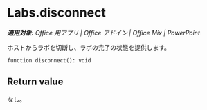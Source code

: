 
# <a name="labs.disconnect"></a>Labs.disconnect

 _**適用対象:** Office 用アプリ | Office アドイン | Office Mix | PowerPoint_

ホストからラボを切断し、ラボの完了の状態を提供します。

```
function disconnect(): void
```


## <a name="return-value"></a>Return value

なし。

